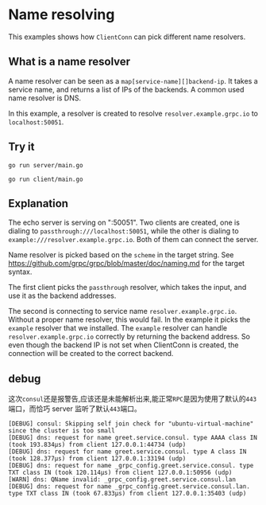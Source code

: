 # Name resolving

This examples shows how `ClientConn` can pick different name resolvers.

## What is a name resolver

A name resolver can be seen as a `map[service-name][]backend-ip`. It takes a
service name, and returns a list of IPs of the backends. A common used name
resolver is DNS.

In this example, a resolver is created to resolve `resolver.example.grpc.io` to
`localhost:50051`.

## Try it

```
go run server/main.go
```

```
go run client/main.go
```

## Explanation

The echo server is serving on ":50051". Two clients are created, one is dialing
to `passthrough:///localhost:50051`, while the other is dialing to
`example:///resolver.example.grpc.io`. Both of them can connect the server.

Name resolver is picked based on the `scheme` in the target string. See
https://github.com/grpc/grpc/blob/master/doc/naming.md for the target syntax.

The first client picks the `passthrough` resolver, which takes the input, and
use it as the backend addresses.

The second is connecting to service name `resolver.example.grpc.io`. Without a
proper name resolver, this would fail. In the example it picks the `example`
resolver that we installed. The `example` resolver can handle
`resolver.example.grpc.io` correctly by returning the backend address. So even
though the backend IP is not set when ClientConn is created, the connection will
be created to the correct backend.

## debug

这次`consul`还是报警告,应该还是未能解析出来,能正常`RPC`是因为使用了默认的`443`端口，而恰巧 server 监听了默认`443`端口。

```log
[DEBUG] consul: Skipping self join check for "ubuntu-virtual-machine" since the cluster is too small
[DEBUG] dns: request for name greet.service.consul. type AAAA class IN (took 193.834µs) from client 127.0.0.1:44734 (udp)
[DEBUG] dns: request for name greet.service.consul. type A class IN (took 128.377µs) from client 127.0.0.1:33194 (udp)
[DEBUG] dns: request for name _grpc_config.greet.service.consul. type TXT class IN (took 120.114µs) from client 127.0.0.1:50956 (udp)
[WARN] dns: QName invalid: _grpc_config.greet.service.consul.lan
[DEBUG] dns: request for name _grpc_config.greet.service.consul.lan. type TXT class IN (took 67.833µs) from client 127.0.0.1:35403 (udp)
```
